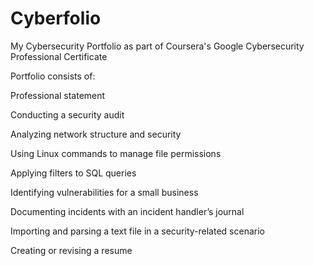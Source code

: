 # Cyberfolio
My Cybersecurity Portfolio as part of Coursera's Google Cybersecurity Professional Certificate

Portfolio consists of: 

Professional statement

Conducting a security audit

Analyzing network structure and security

Using Linux commands to manage file permissions

Applying filters to SQL queries

Identifying vulnerabilities for a small business

Documenting incidents with an incident handler’s journal 

Importing and parsing a text file in a security-related scenario

Creating or revising a resume
